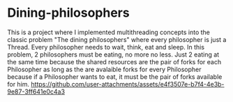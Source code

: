 # Dining-philosophers
This is a project where I implemented multithreading concepts into the classic problem "The dining philosophers" where every philosopher is just a Thread. Every philosopher needs to wait, think, eat and sleep. In this problem, 2 philosophers must be eating, no more no less. Just 2 eating at the same time because the shared resources are the pair of forks for each Philosopher as long as the are avalaible forks for every Philosopher because if a Philosopher wants to eat, it must be the pair of forks available for him.
https://github.com/user-attachments/assets/e4f3507e-b7f4-4e3b-9e87-3ff641e0c4a3


